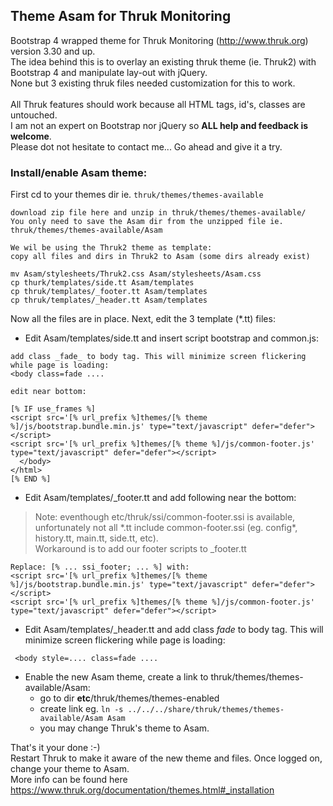 ## Theme Asam for Thruk Monitoring
Bootstrap 4 wrapped theme for Thruk Monitoring (http://www.thruk.org) version 3.30 and up.  
The idea behind this is to overlay an existing thruk theme (ie. Thruk2) with Bootstrap 4 and manipulate lay-out with jQuery.  
None but 3 existing thruk files needed customization for this to work.  
\
All Thruk features should work because all HTML tags, id's, classes are untouched.  
I am not an expert on Bootstrap nor jQuery so **ALL help and feedback is welcome**.  
Please dot not hesitate to contact me... Go ahead and give it a try.  
### Install/enable Asam theme:
First cd to your themes dir ie. `thruk/themes/themes-available`
```
download zip file here and unzip in thruk/themes/themes-available/
You only need to save the Asam dir from the unzipped file ie. thruk/themes/themes-available/Asam

We wil be using the Thruk2 theme as template: 
copy all files and dirs in Thruk2 to Asam (some dirs already exist)

mv Asam/stylesheets/Thruk2.css Asam/stylesheets/Asam.css
cp thurk/templates/side.tt Asam/templates
cp thruk/templates/_footer.tt Asam/templates
cp thruk/templates/_header.tt Asam/templates
```
Now all the files are in place. Next, edit the 3 template (*.tt) files:

- Edit Asam/templates/side.tt and insert script bootstrap and common.js:  
```
add class _fade_ to body tag. This will minimize screen flickering while page is loading:
<body class=fade ....

edit near bottom:

[% IF use_frames %]
<script src='[% url_prefix %]themes/[% theme %]/js/bootstrap.bundle.min.js' type="text/javascript" defer="defer"></script>
<script src='[% url_prefix %]themes/[% theme %]/js/common-footer.js' type="text/javascript" defer="defer"></script>
  </body>
</html>
[% END %]
```
- Edit Asam/templates/_footer.tt and add following near the bottom:  
> Note: eventhough etc/thruk/ssi/common-footer.ssi is available, unfortunately not all \*.tt include common-footer.ssi (eg. config\*,  history.tt, main.tt, side.tt, etc).  
Workaround is to add our footer scripts to _footer.tt
```
Replace: [% ... ssi_footer; ... %] with:
<script src='[% url_prefix %]themes/[% theme %]/js/bootstrap.bundle.min.js' type="text/javascript" defer="defer"></script>
<script src='[% url_prefix %]themes/[% theme %]/js/common-footer.js' type="text/javascript" defer="defer"></script>
```
- Edit Asam/templates/_header.tt and add class _fade_ to body tag. This will minimize screen flickering while page is loading:
```
 <body style=.... class=fade ....
```

- Enable the new Asam theme, create a link to thruk/themes/themes-available/Asam:  
	* go to dir **etc**/thruk/themes/themes-enabled  
	* create link eg. `ln -s ../../../share/thruk/themes/themes-available/Asam Asam`  
	* you may change Thruk's theme to Asam.

That's it your done :-)  
Restart Thruk to make it aware of the new theme and files. Once logged on, change your theme to Asam.  
More info can be found here https://www.thruk.org/documentation/themes.html#_installation

